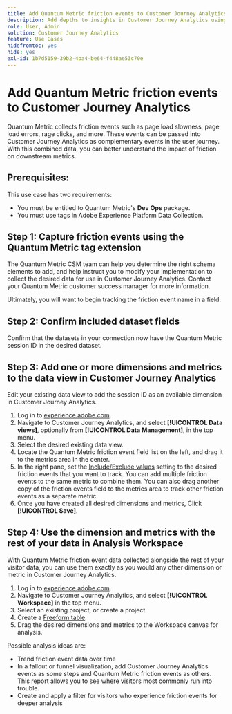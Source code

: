 ```yaml
---
title: Add Quantum Metric friction events to Customer Journey Analytics
description: Add depths to insights in Customer Journey Analytics using friction events collected in Quantum Metric.
role: User, Admin
solution: Customer Journey Analytics
feature: Use Cases
hidefromtoc: yes
hide: yes
exl-id: 1b7d5159-39b2-4ba4-be64-f448ae53c70e
---
```

# Add Quantum Metric friction events to Customer Journey Analytics

Quantum Metric collects friction events such as page load slowness, page load errors, rage clicks, and more. These events can be passed into Customer Journey Analytics as complementary events in the user journey. With this combined data, you can better understand the impact of friction on downstream metrics.

## Prerequisites:

This use case has two requirements:

* You must be entitled to Quantum Metric's **Dev Ops** package.
* You must use tags in Adobe Experience Platform Data Collection.

## Step 1: Capture friction events using the Quantum Metric tag extension

The Quantum Metric CSM team can help you determine the right schema elements to add, and help instruct you to modify your implementation to collect the desired data for use in Customer Journey Analytics. Contact your Quantum Metric customer success manager for more information.

Ultimately, you will want to begin tracking the friction event name in a field.

## Step 2: Confirm included dataset fields

Confirm that the datasets in your connection now have the Quantum Metric session ID in the desired dataset.

## Step 3: Add one or more dimensions and metrics to the data view in Customer Journey Analytics

Edit your existing data view to add the session ID as an available dimension in Customer Journey Analytics.

1. Log in to [experience.adobe.com](https://experience.adobe.com).
1. Navigate to Customer Journey Analytics, and select **[!UICONTROL Data views]**, optionally from **[!UICONTROL Data Management]**, in the top menu.
1. Select the desired existing data view.
1. Locate the Quantum Metric friction event field list on the left, and drag it to the metrics area in the center.
1. In the right pane, set the [Include/Exclude values](/help/data-views/component-settings/include-exclude-values.md) setting to the desired friction events that you want to track. You can add multiple friction events to the same metric to combine them. You can also drag another copy of the friction events field to the metrics area to track other friction events as a separate metric.
1. Once you have created all desired dimensions and metrics, Click **[!UICONTROL Save]**.

## Step 4: Use the dimension and metrics with the rest of your data in Analysis Workspace

With Quantum Metric friction event data collected alongside the rest of your visitor data, you can use them exactly as you would any other dimension or metric in Customer Journey Analytics.

1. Log in to [experience.adobe.com](https://experience.adobe.com).
1. Navigate to Customer Journey Analytics, and select **[!UICONTROL Workspace]** in the top menu.
1. Select an existing project, or create a project.
1. Create a [Freeform table](/help/analysis-workspace/visualizations/freeform-table/freeform-table.md).
1. Drag the desired dimensions and metrics to the Workspace canvas for analysis.

Possible analysis ideas are:

* Trend friction event data over time
* In a fallout or funnel visualization, add Customer Journey Analytics events as some steps and Quantum Metric friction events as others. This report allows you to see where visitors most commonly run into trouble.
* Create and apply a filter for visitors who experience friction events for deeper analysis
